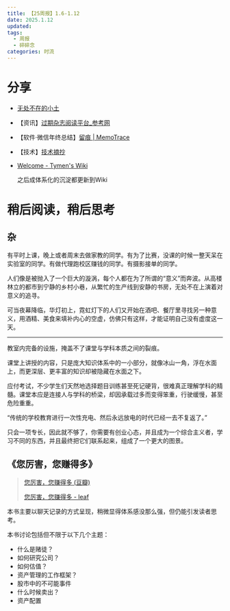 ```yaml
---
title: 【25周报】1.6-1.12
date: 2025.1.12
updated:
tags:
  - 周报
  - 碎碎念
categories: 时流
---
```


# 分享

- [无处不在的小土](https://gaoyichao.com/Xiaotu/)

- 【资讯】[过期杂志阅读平台_参考网](https://www.fx361.com/)

- 【软件·微信年终总结】[留痕 | MemoTrace](https://memotrace.cn/)

- 【技术】[技术摘抄](https://learn.lianglianglee.com/)

- [Welcome - Tymen's Wiki](https://wiki.untymen.com/)

  之后成体系化的沉淀都更新到Wiki

# 稍后阅读，稍后思考

## 杂

有平时上课，晚上或者周末去做家教的同学。有为了比赛，没课的时候一整天呆在实验室的同学。有做代理跑校区赚钱的同学。有摄影接单的同学。

人们像是被抛入了一个巨大的漩涡，每个人都在为了所谓的“意义”而奔波。从高楼林立的都市到宁静的乡村小巷，从繁忙的生产线到安静的书房，无处不在上演着对意义的追寻。

可当夜幕降临，华灯初上，霓虹灯下的人们又开始在酒吧、餐厅里寻找另一种意义，用酒精、美食来填补内心的空虚，仿佛只有这样，才能证明自己没有虚度这一天。

---

教室内完备的设施，掩盖不了课堂与学科本质之间的裂痕。

课堂上讲授的内容，只是庞大知识体系中的一小部分，就像冰山一角，浮在水面上，而更深层、更丰富的知识却被隐藏在水面之下。

应付考试，不少学生们天然地选择题目训练甚至死记硬背，很难真正理解学科的精髓。课堂本应是连接人与学科的桥梁，却因承载过多而变得笨重，行驶缓慢，甚至危险重重。

“传统的学校教育进行一次性充电、然后永远放电的时代已经一去不复返了。”

只会一项专长，因此就不够了，你需要有创业心态，并且成为一个综合主义者，学习不同的东西，并且最终把它们联系起来，组成了一个更大的图景。

## 《您厉害，您赚得多》

> [您厉害，您赚得多 (豆瓣)](https://book.douban.com/subject/27147180/)
>
> [您厉害，您赚得多 - leaf](https://ladfenemies.cc/nin-li-hai--nin-zhuan-de-duo)

本书主要以聊天记录的方式呈现，稍微显得体系感没那么强，但仍能引发读者思考。

本书讨论包括但不限于以下几个主题：

- 什么是赌徒？
- 如何研究公司？
- 如何估值？
- 资产管理的工作框架？
- 股市中的不可能事件
- 什么时候卖出？
- 资产配置

